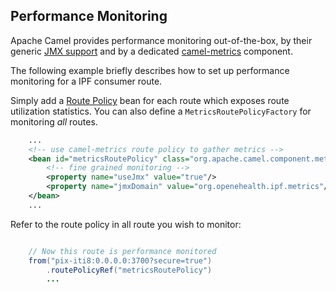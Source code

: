 ## Performance Monitoring

Apache Camel provides performance monitoring out-of-the-box, by their generic [JMX support](https://camel.apache.org/camel-jmx.html)
and by a dedicated [camel-metrics](https://camel.apache.org/metrics-component.html) component.

The following example briefly describes how to set up performance monitoring for a IPF consumer route.

Simply add a [Route Policy](https://camel.apache.org/routepolicy.html) bean for each route which exposes route utilization statistics.
You can also define a `MetricsRoutePolicyFactory` for monitoring *all* routes.

```xml
    ...
    <!-- use camel-metrics route policy to gather metrics -->
    <bean id="metricsRoutePolicy" class="org.apache.camel.component.metrics.routepolicy.MetricsRoutePolicy">
        <!-- fine grained monitoring -->
        <property name="useJmx" value="true"/>
        <property name="jmxDomain" value="org.openehealth.ipf.metrics"/>
    </bean>
    ...
```

Refer to the route policy in all route you wish to monitor:

```java

    // Now this route is performance monitored
    from("pix-iti8:0.0.0.0:3700?secure=true")
        .routePolicyRef("metricsRoutePolicy")
        ...
```
